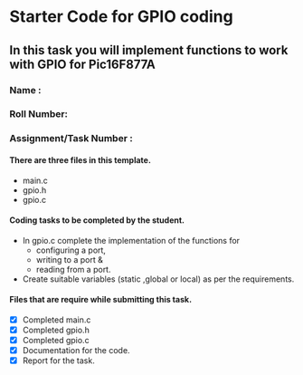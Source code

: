 #  Starter Code for GPIO coding
## In this task you will implement functions to work with GPIO for Pic16F877A
### Name : 
### Roll Number:
### Assignment/Task Number :


#### There are three files in this template.
* main.c 
* gpio.h 
* gpio.c 

#### Coding tasks to be completed by the student.
* In gpio.c complete the implementation of the functions for 
	- configuring a port,
	- writing to a port &
	- reading from a port.
* Create suitable variables (static ,global or local) as per the requirements.


#### Files that are require while submitting this task.
- [x] Completed main.c
- [x] Completed gpio.h
- [x] Completed gpio.c
- [x] Documentation for the code.
- [x] Report for the task.
